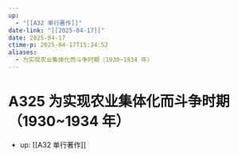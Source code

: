 ```yaml
---
up:
  - "[[A32 单行著作]]"
date-link: "[[2025-04-17]]"
date: 2025-04-17
ctime-p: 2025-04-17T15:24:52
aliases:
  - 为实现农业集体化而斗争时期（1930~1934 年）
---
```


# A325 为实现农业集体化而斗争时期（1930~1934 年）

- up: [[A32 单行著作]]
